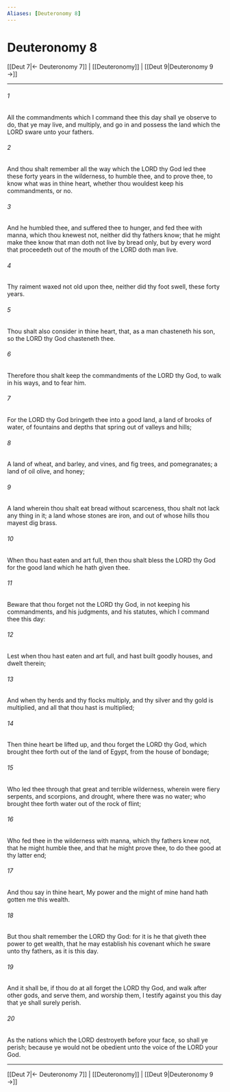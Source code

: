```yaml
---
Aliases: [Deuteronomy 8]
---
```

# Deuteronomy 8

[[Deut 7|← Deuteronomy 7]] | [[Deuteronomy]] | [[Deut 9|Deuteronomy 9 →]]
***



###### 1 
All the commandments which I command thee this day shall ye observe to do, that ye may live, and multiply, and go in and possess the land which the LORD sware unto your fathers. 

###### 2 
And thou shalt remember all the way which the LORD thy God led thee these forty years in the wilderness, to humble thee, and to prove thee, to know what was in thine heart, whether thou wouldest keep his commandments, or no. 

###### 3 
And he humbled thee, and suffered thee to hunger, and fed thee with manna, which thou knewest not, neither did thy fathers know; that he might make thee know that man doth not live by bread only, but by every word that proceedeth out of the mouth of the LORD doth man live. 

###### 4 
Thy raiment waxed not old upon thee, neither did thy foot swell, these forty years. 

###### 5 
Thou shalt also consider in thine heart, that, as a man chasteneth his son, so the LORD thy God chasteneth thee. 

###### 6 
Therefore thou shalt keep the commandments of the LORD thy God, to walk in his ways, and to fear him. 

###### 7 
For the LORD thy God bringeth thee into a good land, a land of brooks of water, of fountains and depths that spring out of valleys and hills; 

###### 8 
A land of wheat, and barley, and vines, and fig trees, and pomegranates; a land of oil olive, and honey; 

###### 9 
A land wherein thou shalt eat bread without scarceness, thou shalt not lack any thing in it; a land whose stones are iron, and out of whose hills thou mayest dig brass. 

###### 10 
When thou hast eaten and art full, then thou shalt bless the LORD thy God for the good land which he hath given thee. 

###### 11 
Beware that thou forget not the LORD thy God, in not keeping his commandments, and his judgments, and his statutes, which I command thee this day: 

###### 12 
Lest when thou hast eaten and art full, and hast built goodly houses, and dwelt therein; 

###### 13 
And when thy herds and thy flocks multiply, and thy silver and thy gold is multiplied, and all that thou hast is multiplied; 

###### 14 
Then thine heart be lifted up, and thou forget the LORD thy God, which brought thee forth out of the land of Egypt, from the house of bondage; 

###### 15 
Who led thee through that great and terrible wilderness, wherein were fiery serpents, and scorpions, and drought, where there was no water; who brought thee forth water out of the rock of flint; 

###### 16 
Who fed thee in the wilderness with manna, which thy fathers knew not, that he might humble thee, and that he might prove thee, to do thee good at thy latter end; 

###### 17 
And thou say in thine heart, My power and the might of mine hand hath gotten me this wealth. 

###### 18 
But thou shalt remember the LORD thy God: for it is he that giveth thee power to get wealth, that he may establish his covenant which he sware unto thy fathers, as it is this day. 

###### 19 
And it shall be, if thou do at all forget the LORD thy God, and walk after other gods, and serve them, and worship them, I testify against you this day that ye shall surely perish. 

###### 20 
As the nations which the LORD destroyeth before your face, so shall ye perish; because ye would not be obedient unto the voice of the LORD your God.

***
[[Deut 7|← Deuteronomy 7]] | [[Deuteronomy]] | [[Deut 9|Deuteronomy 9 →]]

